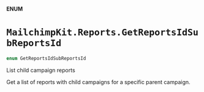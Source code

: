 **ENUM**

# `MailchimpKit.Reports.GetReportsIdSubReportsId`

```swift
enum GetReportsIdSubReportsId
```

List child campaign reports

Get a list of reports with child campaigns for a specific parent campaign.
